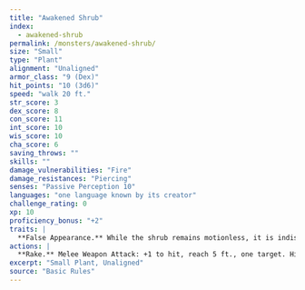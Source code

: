 ```yaml
---
title: "Awakened Shrub"
index:
  - awakened-shrub
permalink: /monsters/awakened-shrub/
size: "Small"
type: "Plant"
alignment: "Unaligned"
armor_class: "9 (Dex)"
hit_points: "10 (3d6)"
speed: "walk 20 ft."
str_score: 3
dex_score: 8
con_score: 11
int_score: 10
wis_score: 10
cha_score: 6
saving_throws: ""
skills: ""
damage_vulnerabilities: "Fire"
damage_resistances: "Piercing"
senses: "Passive Perception 10"
languages: "one language known by its creator"
challenge_rating: 0
xp: 10
proficiency_bonus: "+2"
traits: |
  **False Appearance.** While the shrub remains motionless, it is indistinguishable from a normal shrub.
actions: |
  **Rake.** Melee Weapon Attack: +1 to hit, reach 5 ft., one target. Hit: 1 (1d4 - 1) slashing damage.
excerpt: "Small Plant, Unaligned"
source: "Basic Rules"
---
```

